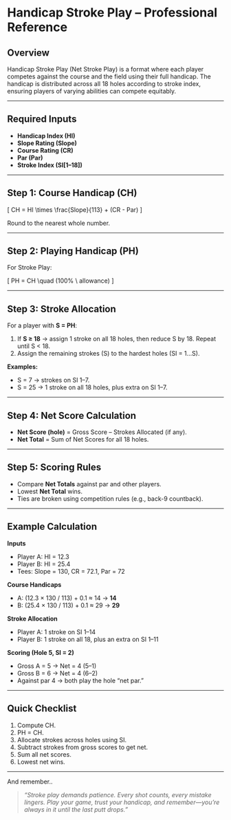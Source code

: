 # Handicap Stroke Play – Professional Reference

## Overview  
Handicap Stroke Play (Net Stroke Play) is a format where each player competes against the course and the field using their full handicap. The handicap is distributed across all 18 holes according to stroke index, ensuring players of varying abilities can compete equitably.

---

## Required Inputs  
- **Handicap Index (HI)**  
- **Slope Rating (Slope)**  
- **Course Rating (CR)**  
- **Par (Par)**  
- **Stroke Index (SI[1–18])**  

---

## Step 1: Course Handicap (CH)  

\[
CH = HI \times \frac{Slope}{113} + (CR - Par)
\]  

Round to the nearest whole number.

---

## Step 2: Playing Handicap (PH)  
For Stroke Play:  

\[
PH = CH \quad (100\% \ allowance)
\]

---

## Step 3: Stroke Allocation  
For a player with **S = PH**:  
1. If **S ≥ 18** → assign 1 stroke on all 18 holes, then reduce S by 18. Repeat until S < 18.  
2. Assign the remaining strokes (S) to the hardest holes (SI = 1…S).  

**Examples:**  
- S = 7 → strokes on SI 1–7.  
- S = 25 → 1 stroke on all 18 holes, plus extra on SI 1–7.  

---

## Step 4: Net Score Calculation  
- **Net Score (hole)** = Gross Score – Strokes Allocated (if any).  
- **Net Total** = Sum of Net Scores for all 18 holes.  

---

## Step 5: Scoring Rules  
- Compare **Net Totals** against par and other players.  
- Lowest **Net Total** wins.  
- Ties are broken using competition rules (e.g., back-9 countback).

---

## Example Calculation  
**Inputs**  
- Player A: HI = 12.3  
- Player B: HI = 25.4  
- Tees: Slope = 130, CR = 72.1, Par = 72  

**Course Handicaps**  
- A: (12.3 × 130 / 113) + 0.1 ≈ 14 → **14**  
- B: (25.4 × 130 / 113) + 0.1 ≈ 29 → **29**  

**Stroke Allocation**  
- Player A: 1 stroke on SI 1–14  
- Player B: 1 stroke on all 18, plus an extra on SI 1–11  

**Scoring (Hole 5, SI = 2)**  
- Gross A = 5 → Net = 4 (5–1)  
- Gross B = 6 → Net = 4 (6–2)  
- Against par 4 → both play the hole “net par.”  

---

## Quick Checklist  
1. Compute CH.  
2. PH = CH.  
3. Allocate strokes across holes using SI.  
4. Subtract strokes from gross scores to get net.  
5. Sum all net scores.  
6. Lowest net wins.  

---

And remember..

> *“Stroke play demands patience. Every shot counts, every mistake lingers. Play your game, trust your handicap, and remember—you’re always in it until the last putt drops.”*

